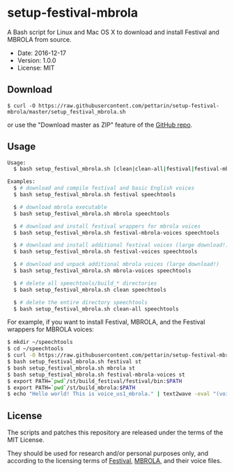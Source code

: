 # setup-festival-mbrola

A Bash script for Linux and Mac OS X to download and install Festival and MBROLA from source.

* Date: 2016-12-17
* Version: 1.0.0
* License: MIT


## Download

```
$ curl -O https://raw.githubusercontent.com/pettarin/setup-festival-mbrola/master/setup_festival_mbrola.sh
```

or use the "Download master as ZIP" feature of the
[GitHub repo](https://github.com/pettarin/setup-festival-mbrola/).


## Usage

```bash
Usage:
  $ bash setup_festival_mbrola.sh [clean|clean-all|festival|festival-mbrola-voices|festival-voices|mbrola|mbrola-voices] DESTINATION_DIRECTORY

Examples:
  $ # download and compile festival and basic English voices
  $ bash setup_festival_mbrola.sh festival speechtools

  $ # download mbrola executable
  $ bash setup_festival_mbrola.sh mbrola speechtools

  $ # download and install festival wrappers for mbrola voices
  $ bash setup_festival_mbrola.sh festival-mbrola-voices speechtools

  $ # download and install additional festival voices (large download!)
  $ bash setup_festival_mbrola.sh festival-voices speechtools

  $ # download and unpack additional mbrola voices (large download!)
  $ bash setup_festival_mbrola.sh mbrola-voices speechtools

  $ # delete all speechtools/build_* directories
  $ bash setup_festival_mbrola.sh clean speechtools

  $ # delete the entire directory speechtools
  $ bash setup_festival_mbrola.sh clean-all speechtools
```

For example, if you want to install Festival, MBROLA,
and the Festival wrappers for MBROLA voices:

```bash
$ mkdir ~/speechtools
$ cd ~/speechtools
$ curl -O https://raw.githubusercontent.com/pettarin/setup-festival-mbrola/master/setup_festival_mbrola.sh
$ bash setup_festival_mbrola.sh festival st
$ bash setup_festival_mbrola.sh mbrola st
$ bash setup_festival_mbrola.sh festival-mbrola-voices st
$ export PATH=`pwd`/st/build_festival/festival/bin:$PATH
$ export PATH=`pwd`/st/build_mbrola:$PATH
$ echo "Hello world! This is voice_us1_mbrola." | text2wave -eval "(voice_us1_mbrola)" -o /tmp/out.us1_mbrola.wav
```


## License

The scripts and patches this repository
are released under the terms of the MIT License.

They should be used for research and/or personal purposes only,
and according to the licensing terms of
[Festival](http://www.cstr.ed.ac.uk/projects/festival/),
[MBROLA](http://tcts.fpms.ac.be/synthesis/mbrola.html),
and their voice files.

